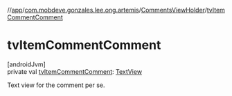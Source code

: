 //[app](../../../index.md)/[com.mobdeve.gonzales.lee.ong.artemis](../index.md)/[CommentsViewHolder](index.md)/[tvItemCommentComment](tv-item-comment-comment.md)

# tvItemCommentComment

[androidJvm]\
private val [tvItemCommentComment](tv-item-comment-comment.md): [TextView](https://developer.android.com/reference/kotlin/android/widget/TextView.html)

Text view for the comment per se.
